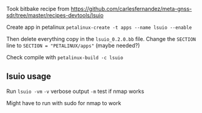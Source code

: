 Took bitbake recipe from https://github.com/carlesfernandez/meta-gnss-sdr/tree/master/recipes-devtools/lsuio

Create app in petalinux
`petalinux-create -t apps --name lsuio --enable`

Then delete everything copy in the `lsuio_0.2.0.bb` file.
Change the `SECTION` line to `SECTION = "PETALINUX/apps"` (maybe needed?)

Check compile with `petalinux-build -c lsuio`

## lsuio usage
Run `lsuio -vm`
`-v` verbose output
`-m` test if nmap works

Might have to run with sudo for nmap to work
